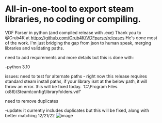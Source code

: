 # All-in-one-tool to export steam libraries, no coding or compiling. 
VDF Parser in python (and compiled release with .exe) 
Thank you to @Grub4K at https://github.com/Grub4K/VDFparse/releases
He's done most of the work. I'm just bridging the gap from json to human speak, merging libraries and validating paths. 

need to add requirements and more details but this is done with: 

-python 3.10

issues: 
 need to test for alternate paths - right now this release requires standard steam install paths, if your library isnt at the below path, it will throw an error. this will be fixed today.
'C:\\Program Files (x86)\\Steam\\config\\libraryfolders.vdf'

need to remove duplicates

-update: it currently includes duplicates but this will be fixed, along with better matching 12/21/22
![image](https://user-images.githubusercontent.com/98753696/208944151-4638e4a8-2ebc-4322-941d-15d962c9e073.png)
